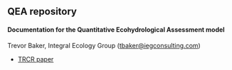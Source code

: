 ## QEA repository
#### Documentation for the Quantitative Ecohydrological Assessment model

Trevor Baker, Integral Ecology Group (tbaker@iegconsulting.com)


- [TRCR paper](https://trevor-baker.github.io/QEA/QEA_TRCR_final.pdf)
